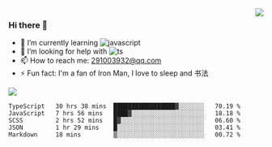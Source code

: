 <img align='right' src='https://github-readme-stats.vercel.app/api?username=niaogege&show_icons=true&theme=radical'/>

### Hi there 👋

- 🌱 I’m currently learning ![javascript](https://img.shields.io/badge/javacript-learn-orange)
- 🤔 I’m looking for help with ![ts](https://img.shields.io/badge/ts-learn-yellow)
- 📫 How to reach me: 291003932@qq.com
- ⚡ Fun fact:  I'm a fan of Iron Man, I love to sleep and 书法

![](https://github-readme-stats.vercel.app/api/top-langs/?username=niaogege&layout=compact)

<!--START_SECTION:waka-->
```text
TypeScript   30 hrs 38 mins  █████████████████▓░░░░░░░   70.19 % 
JavaScript   7 hrs 56 mins   ████▓░░░░░░░░░░░░░░░░░░░░   18.18 % 
SCSS         2 hrs 52 mins   █▓░░░░░░░░░░░░░░░░░░░░░░░   06.60 % 
JSON         1 hr 29 mins    █░░░░░░░░░░░░░░░░░░░░░░░░   03.41 % 
Markdown     18 mins         ▒░░░░░░░░░░░░░░░░░░░░░░░░   00.72 % 
```
<!--END_SECTION:waka-->
